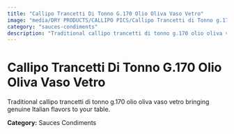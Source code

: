 ```yaml
---
title: "Callipo Trancetti Di Tonno G.170 Olio Oliva Vaso Vetro"
image: "media/DRY PRODUCTS/CALLIPO PICS/Callipo Trancetti di Tonno g.170 olio oliva vaso vetro.png"
category: "sauces-condiments"
description: "Traditional callipo trancetti di tonno g.170 olio oliva vaso vetro bringing genuine Italian flavors to your table."
---
```


# Callipo Trancetti Di Tonno G.170 Olio Oliva Vaso Vetro

Traditional callipo trancetti di tonno g.170 olio oliva vaso vetro bringing genuine Italian flavors to your table.

**Category:** Sauces Condiments
